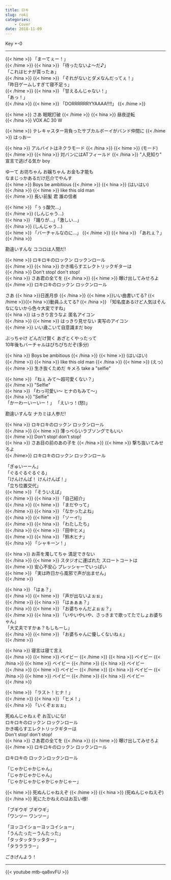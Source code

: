 ```yaml
---
title: ロキ
slug: roki
categories:
    - Cover
date: 2018-11-09
---
```


Key +-0

---

{{< hime >}}
「まーてぇー！」  
{{< /hime >}}
{{< hina >}}
「待ったないよ～だ♪」  
「これはヒナが貰ったぁ」  
{{< /hina >}}
{{< hime >}}
「それがないとダメなんだってぇ！」  
「昨日ゲームしすぎて寝不足ぅ」  
{{< /hime >}}
{{< hina >}}
「甘えるんじゃない！」  
「あっ！」  
{{< /hina >}}
{{< hime >}}
「DORRRRRRYYAAAA!!!!」
{{< /hime >}}

{{< hime >}}
さあ 眠眠打破 
{{< /hime >}}
{{< hina >}}
昼夜逆転  
{{< /hina >}}
VOX AC 30 W

{{< hime >}}
テレキャスター背負ったサブカルボーイがバンド仲間に 
{{< /hime >}}
はっおー

{{< hina >}}
アルバイトはネクラモード 
{{< /hina >}}
{{< hime >}}
(モード)  
{{< /hime >}}
{{< hina >}}
対バンにはATフィールド
{{< /hina >}}
"人見知り" 宣言で逃げる気か boy


ゆーて お坊ちゃん お嬢ちゃん お金も才能も  
なまじっかあるだけ厄介でやんす  
{{< hime >}}
Boys be ambitious 
{{< /hime >}}
{{< hina >}}
(はいはい)  
{{< /hina >}}
{{< hime >}}
like this old man  
{{< /hime >}}
長い前髪 君 誰の信者

{{< hime >}}
「ぅぅ酸欠…」  
{{< /hime >}}
(しんじゃう…)  
{{< hina >}}
「踊りが…」「激しい…」  
{{< /hina >}}
(しんじゃう…)  
{{< hime >}}
「バーチャルなのに…」
{{< /hime >}}
{{< hina >}}
「あれぇ？」
{{< /hina >}}

勘違いすんな ココロは人間だ!  

{{< hime >}}
ロキロキのロックン ロックンロール  
{{< /hime >}}
{{< hina >}}
かき鳴らすエレクトリックギターは  
{{< /hina >}}
Don't stop! don't stop!  
{{< hina >}}
さあ君の全てを 
{{< /hina >}}
{{< hime >}}
曝け出してみせろよ  
{{< /hime >}}
ロキロキのロックン ロックンロール  

さあ {{< hina >}}日進月歩  {{< /hina >}}
{{< hime >}}いい曲書いてる? {{< /hime >}}{{< hina >}}動員ふえてる?  {{< /hina >}}
「知名度あるけど人気はそんなにないから色々大変ですね」  
{{< hina >}}
はっきり言うなよ 匿名アイコン  
{{< /hina >}}
{{< hime >}}
はっきり見せない 実写のアイコン  
{{< /hime >}}
いい歳こいて自意識まだ boy  

ぶっちゃけ どんだけ賢く あざとくやったって  
10年後もバーチャルはぴちぴちだぞ(多分)  

{{< hina >}}
Boys be ambitious 
{{< /hina >}}
{{< hime >}}
(はいはい)  
{{< /hime >}}
{{< hina >}}
like this old man 
{{< /hina >}}
{{< hime >}}
(えっ)  
{{< /hime >}}
生き抜くためだ キメろ take a "selfie"  

{{< hime >}}
「ねぇ みて～超可愛くない？」  
{{< /hime >}}
"Selfie"  
{{< hina >}}
「わっ可愛い～ ヒナのもみて～」  
{{< /hina >}}
"Selfie"  
「かーわーいーいー！」
「えいっ！(怒)」

勘違いすんな ナカミは人参だ!

{{< hina >}}
ロキロキのロックン ロックンロール  
{{< /hina >}}
{{< hime >}}
薄っぺらいラブソングでもいい  
{{< /hime >}}
Don't stop! don't stop!  
{{< hina >}}
さあ目の前のあの子を 
{{< /hina >}}
{{< hime >}}
撃ち抜いてみせろよ  
{{< /hime>}}
ロキロキのロックン ロックンロール  


「ぎゅいーーん」  
「ぐるぐるぐるぐる」  
「けんけんぱ！ けんけんぱ！」  
「立ち位置交代」  
{{< hime >}}
「そういえば」  
{{< /hime >}}
{{< hina >}}
「自己紹介」  
{{< /hina >}}
{{< hime >}}
「まだやって」  
{{< /hime >}}
{{< hina >}}
「なかったよね」  
{{< /hina >}}
{{< hime >}}
「ソーイ!」  
{{< /hime >}}
{{< hina >}}
「わたしたち」  
{{< /hina >}}
{{< hime >}}
「田中ヒメ」  
{{< /hime >}}
{{< hina >}}
「鈴木ヒナ」  
{{< /hina >}}
「シャキーン！」

{{< hina >}}
お茶を濁してちゃ 満足できない  
{{< /hina >}}
{{< hime >}}
スタジオに運ばれた スロートコートは  
{{< /hime >}}
安心不安心 プレッシャーでいっぱい  
{{< hime >}}
「実は昨日から風邪で声が出ません」  
{{< /hime >}}

{{< hina >}}
「はぁ？」  
{{< /hina >}}
{{< hime >}}
「声が出ないよぉぉ」  
{{< /hime >}}
{{< hina >}}
「はぁぁぁ？」  
{{< /hina >}}
{{< hime >}}
「お婆ちゃんだよぉぉ？」  
{{< /hime >}}
{{< hina >}}
「いやいやいや、さっきまで歌ってたでしょお婆ちゃん」  
「大丈夫ですかぁ？もしもーし」  
{{< /hina >}}
{{< hime >}}
「お婆ちゃんに優しくないねぇ」  
{{< /hime >}}


{{< hina >}}
寝言は寝て言え  
{{< /hina >}}
{{< hime >}}
ベイビー 
{{< /hime >}}
{{< hina >}}
ベイビー 
{{< /hina >}}
{{< hime >}}
ベイビー 
{{< /hime >}}
{{< hina >}}
ベイビー  
{{< /hina >}}
{{< hime >}}
ベイビー 
{{< /hime >}}
{{< hina >}}
ベイビー 
{{< /hina >}}
{{< hime >}}
ベイビー 
{{< /hime >}}
{{< hina >}}
ベイビー  
{{< /hina >}}

{{< hime >}}
「ラスト！ヒナ！」  
{{< /hime >}}
{{< hina >}}
「ヒメ！」  
{{< /hina >}}
「いくぞぉぉぉ」

死ぬんじゃねぇぞ お互いにな!  
ロキロキのロックン ロックンロール  
かき鳴らすエレクトリックギターは  
Don't stop! don't stop!  
{{< hina >}}
さあ君の全てを 
{{< /hina >}}
{{< hime >}}
曝け出してみせろよ  
{{< /hime >}}
ロキロキのロックン ロックンロール  

ロキロキの ロックンロックンロール  

「じゃかじゃかじゃん」  
「じゃかじゃかじゃん」  
「じゃかじゃかじゃかじゃかじゃー」  

{{< hime >}}
死ぬんじゃねえぞ
{{< /hime >}}
{{< hina >}}
(死ぬんじゃねえぞ)  
{{< /hina >}}
死にたかねえのはお互い様!  


「ブギウギ ブギウギ」  
「ワンツー ワンツー」  

「ヨッコイショーヨッコイショー」  
「うんたったーうんたった」  
「タッタッタラッタター」  
「タララララー」  

ごきげんよう！


---
{{< youtube mtb-qa8xvFU >}}